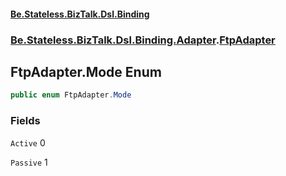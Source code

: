 #### [Be.Stateless.BizTalk.Dsl.Binding](README.md 'README')
### [Be.Stateless.BizTalk.Dsl.Binding.Adapter](Be.Stateless.BizTalk.Dsl.Binding.Adapter.md 'Be.Stateless.BizTalk.Dsl.Binding.Adapter').[FtpAdapter](FtpAdapter.md 'Be.Stateless.BizTalk.Dsl.Binding.Adapter.FtpAdapter')

## FtpAdapter.Mode Enum

```csharp
public enum FtpAdapter.Mode
```
### Fields

<a name='Be.Stateless.BizTalk.Dsl.Binding.Adapter.FtpAdapter.Mode.Active'></a>

`Active` 0

<a name='Be.Stateless.BizTalk.Dsl.Binding.Adapter.FtpAdapter.Mode.Passive'></a>

`Passive` 1